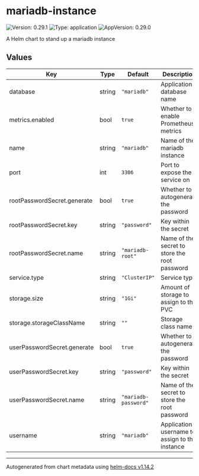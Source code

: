 # mariadb-instance

![Version: 0.29.1](https://img.shields.io/badge/Version-0.29.1-informational?style=flat-square) ![Type: application](https://img.shields.io/badge/Type-application-informational?style=flat-square) ![AppVersion: 0.29.0](https://img.shields.io/badge/AppVersion-0.29.0-informational?style=flat-square)

A Helm chart to stand up a mariadb instance

## Values

| Key | Type | Default | Description |
|-----|------|---------|-------------|
| database | string | `"mariadb"` | Application database name |
| metrics.enabled | bool | `true` | Whether to enable Prometheus metrics |
| name | string | `"mariadb"` | Name of the mariadb instance |
| port | int | `3306` | Port to expose the service on |
| rootPasswordSecret.generate | bool | `true` | Whether to autogenerate the password |
| rootPasswordSecret.key | string | `"password"` | Key within the secret |
| rootPasswordSecret.name | string | `"mariadb-root"` | Name of the secret to store the root password |
| service.type | string | `"ClusterIP"` | Service type |
| storage.size | string | `"1Gi"` | Amount of storage to assign to the PVC |
| storage.storageClassName | string | `""` | Storage class name |
| userPasswordSecret.generate | bool | `true` | Whether to autogenerate the password |
| userPasswordSecret.key | string | `"password"` | Key within the secret |
| userPasswordSecret.name | string | `"mariadb-password"` | Name of the secret to store the root password |
| username | string | `"mariadb"` | Application username to assign to the instance |

----------------------------------------------
Autogenerated from chart metadata using [helm-docs v1.14.2](https://github.com/norwoodj/helm-docs/releases/v1.14.2)

